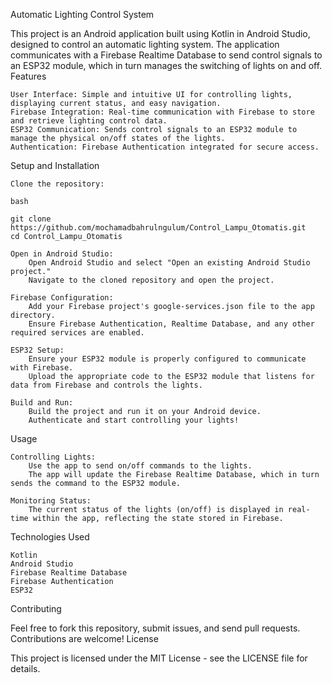 Automatic Lighting Control System

This project is an Android application built using Kotlin in Android Studio, designed to control an automatic lighting system. The application communicates with a Firebase Realtime Database to send control signals to an ESP32 module, which in turn manages the switching of lights on and off.
Features

    User Interface: Simple and intuitive UI for controlling lights, displaying current status, and easy navigation.
    Firebase Integration: Real-time communication with Firebase to store and retrieve lighting control data.
    ESP32 Communication: Sends control signals to an ESP32 module to manage the physical on/off states of the lights.
    Authentication: Firebase Authentication integrated for secure access.

Setup and Installation

    Clone the repository:

    bash

    git clone https://github.com/mochamadbahrulngulum/Control_Lampu_Otomatis.git
    cd Control_Lampu_Otomatis

    Open in Android Studio:
        Open Android Studio and select "Open an existing Android Studio project."
        Navigate to the cloned repository and open the project.

    Firebase Configuration:
        Add your Firebase project's google-services.json file to the app directory.
        Ensure Firebase Authentication, Realtime Database, and any other required services are enabled.

    ESP32 Setup:
        Ensure your ESP32 module is properly configured to communicate with Firebase.
        Upload the appropriate code to the ESP32 module that listens for data from Firebase and controls the lights.

    Build and Run:
        Build the project and run it on your Android device.
        Authenticate and start controlling your lights!

Usage

    Controlling Lights:
        Use the app to send on/off commands to the lights.
        The app will update the Firebase Realtime Database, which in turn sends the command to the ESP32 module.

    Monitoring Status:
        The current status of the lights (on/off) is displayed in real-time within the app, reflecting the state stored in Firebase.

Technologies Used

    Kotlin
    Android Studio
    Firebase Realtime Database
    Firebase Authentication
    ESP32

Contributing

Feel free to fork this repository, submit issues, and send pull requests. Contributions are welcome!
License

This project is licensed under the MIT License - see the LICENSE file for details.
